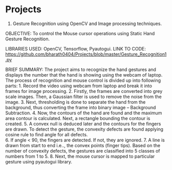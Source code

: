 # Projects

1. Gesture Recognition using OpenCV and Image processing techniques.

OBJECTIVE: 
To control the Mouse cursor operations using Static Hand Gesture Recognition. 

LIBRARIES USED: OpenCV, Tensorflow, Pyautogui.
LINK TO CODE: https://github.com/bharath0404/Projects/blob/master/Gesture_Recognition1.py

BRIEF SUMMARY:
The project aims to recognize the hand gestures and displays the number that the hand is showing using the webcam of laptop. The process of recognition and mouse control is divided up into following parts:
    1. Record the video using webcam from laptop and break it into frames for image processing.
    2. Firstly, the frames are converted into grey scale images. Then, a Gaussian filter is used to remove the noise from the image.
    3. Next, thresholding is done to separate the hand from the background, thus converting the frame into binary image – Background Subtraction.
    4. Now, the contours of the hand are found and the maximum area contour is calculated. Next, a rectangle bounding the contour is created.
    5. A convex null is deduced later and the contours for the fingers are drawn. To detect the gesture, the convexity defects are found applying cosine rule to find angle for all defects.  
    6. If angle < 90, the fingers are detected. If not, they are ignored.
    7. A line is drawn from start to end i.e.., the convex points (finger tips). Based on the number of convexity defects, the gestures are classified into 5 classes of numbers from 1 to 5.
    8. Next, the mouse cursor is mapped to particular gesture using pyautogui library.

